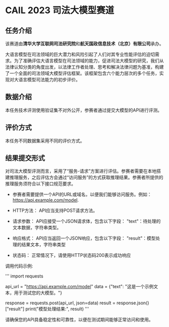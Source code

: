 <!--
 * @Author: lihaitao
 * @Date: 2023-08-24 16:50:18
 * @LastEditors: Do not edit
 * @LastEditTime: 2023-08-24 16:52:40
 * @FilePath: /lht/GitHub_code/CAIL2023/sfdmx/readme.md
-->
# CAIL 2023 司法大模型赛道

## 任务介绍

该赛道由**清华大学互联网司法研究院**和**航天国政信息技术（北京）有限公司**承办。

大语言模型在司法领域的巨大潜力和风险引起了人们对其专业性能评估的迫切需求。为了准确评估大语言模型在司法领域的能力，促进司法大模型的研究，我们从法律认知分类的角度出发，以法律工作者处理、思考和解决法律问题为基准，构建了一个全面的司法领域大模型评估框架。该框架包含六个能力层次的多个任务，实现对大语言模型司法能力的初步评价。

## 数据介绍

本任务技术评测使用验证集不对外公开，参赛者通过提交大模型的API进行评测。

## 评价方式

本任务不同数据集采用不同的评价方式。


## 结果提交形式

对司法大模型评测而言，采用了“服务-请求”方案进行评估。参赛者需要在本地搭建推理服务，之后评估方会通过“访问服务”的方式获取推理结果。参赛者所提供的推理服务须符合以下接口规范要求。

- 参赛者需要提供一个API的URL或域名，以便我们能够访问服务。例如：https://api.example.com/model.

- HTTP方法： API应当支持POST请求方法。

- 请求参数： API应接受一个JSON请求体，包含以下字段：
    "text"：待处理的文本数据，字符串类型。

- 响应格式： API应当返回一个JSON响应，包含以下字段：
    "result"：模型处理的结果文本，字符串类型
    
- 状态码： 正常情况下，请使用HTTP状态码200表示成功响应

调用代码示例:

'''
import requests

api_url = "https://api.example.com/model"
data = {"text": "这是一个示例文本，用于测试您的大模型。"}

response = requests.post(api_url, json=data)
result = response.json()["result"]
print("模型处理结果:", result)
'''

请确保您的API具备稳定性和可靠性，以便在测试期间能够正常访问和使用。